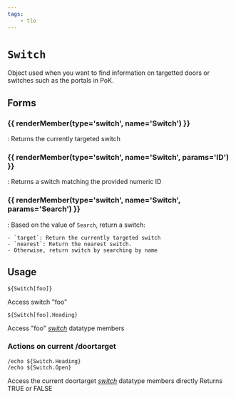 ```yaml
---
tags:
    - tlo
---
```

# `Switch`

Object used when you want to find information on targetted doors or switches such as the portals in PoK.

## Forms

### {{ renderMember(type='switch', name='Switch') }}

:   Returns the currently targeted switch

### {{ renderMember(type='switch', name='Switch', params='ID') }}

:   Returns a switch matching the provided numeric ID

### {{ renderMember(type='switch', name='Switch', params='Search') }}

:   Based on the value of `Search`, return a switch:

    - `target`: Return the currently targeted switch
    - `nearest`: Return the nearest switch.
    - Otherwise, return switch by searching by name


## Usage

```
${Switch[foo]}
```
Access switch "foo"

```
${Switch[foo].Heading}
```
Access "foo" [_switch_](../data-types/datatype-switch.md) datatype members


### Actions on current /doortarget
```
/echo ${Switch.Heading}
/echo ${Switch.Open}
```

Access the current doortarget [_switch_](../data-types/datatype-switch.md) datatype members directly
Returns TRUE or FALSE


[switch]: ../data-types/datatype-switch.md
